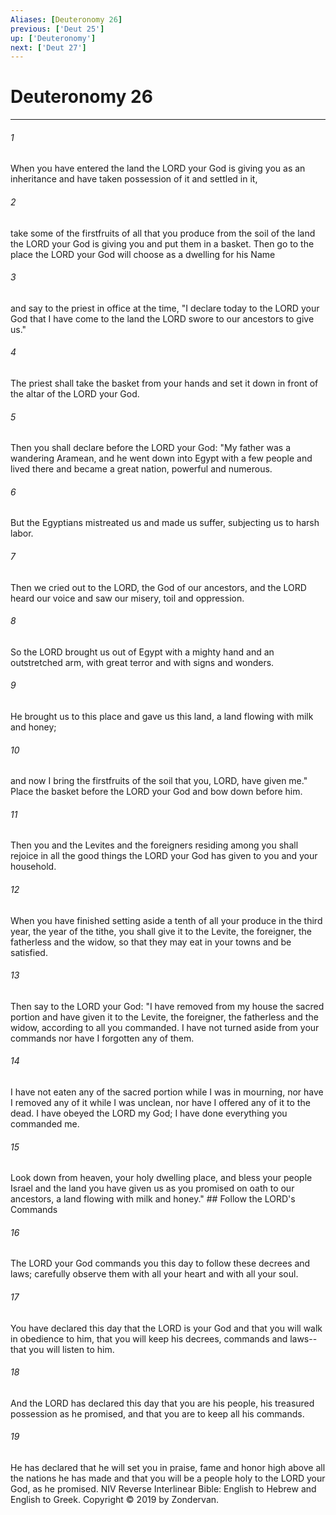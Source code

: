 ```yaml
---
Aliases: [Deuteronomy 26]
previous: ['Deut 25']
up: ['Deuteronomy']
next: ['Deut 27']
---
```

# Deuteronomy 26

***


###### 1 
When you have entered the land the LORD your God is giving you as an inheritance and have taken possession of it and settled in it, 

###### 2 
take some of the firstfruits of all that you produce from the soil of the land the LORD your God is giving you and put them in a basket. Then go to the place the LORD your God will choose as a dwelling for his Name 

###### 3 
and say to the priest in office at the time, "I declare today to the LORD your God that I have come to the land the LORD swore to our ancestors to give us." 

###### 4 
The priest shall take the basket from your hands and set it down in front of the altar of the LORD your God. 

###### 5 
Then you shall declare before the LORD your God: "My father was a wandering Aramean, and he went down into Egypt with a few people and lived there and became a great nation, powerful and numerous. 

###### 6 
But the Egyptians mistreated us and made us suffer, subjecting us to harsh labor. 

###### 7 
Then we cried out to the LORD, the God of our ancestors, and the LORD heard our voice and saw our misery, toil and oppression. 

###### 8 
So the LORD brought us out of Egypt with a mighty hand and an outstretched arm, with great terror and with signs and wonders. 

###### 9 
He brought us to this place and gave us this land, a land flowing with milk and honey; 

###### 10 
and now I bring the firstfruits of the soil that you, LORD, have given me." Place the basket before the LORD your God and bow down before him. 

###### 11 
Then you and the Levites and the foreigners residing among you shall rejoice in all the good things the LORD your God has given to you and your household. 

###### 12 
When you have finished setting aside a tenth of all your produce in the third year, the year of the tithe, you shall give it to the Levite, the foreigner, the fatherless and the widow, so that they may eat in your towns and be satisfied. 

###### 13 
Then say to the LORD your God: "I have removed from my house the sacred portion and have given it to the Levite, the foreigner, the fatherless and the widow, according to all you commanded. I have not turned aside from your commands nor have I forgotten any of them. 

###### 14 
I have not eaten any of the sacred portion while I was in mourning, nor have I removed any of it while I was unclean, nor have I offered any of it to the dead. I have obeyed the LORD my God; I have done everything you commanded me. 

###### 15 
Look down from heaven, your holy dwelling place, and bless your people Israel and the land you have given us as you promised on oath to our ancestors, a land flowing with milk and honey." ## Follow the LORD's Commands 

###### 16 
The LORD your God commands you this day to follow these decrees and laws; carefully observe them with all your heart and with all your soul. 

###### 17 
You have declared this day that the LORD is your God and that you will walk in obedience to him, that you will keep his decrees, commands and laws--that you will listen to him. 

###### 18 
And the LORD has declared this day that you are his people, his treasured possession as he promised, and that you are to keep all his commands. 

###### 19 
He has declared that he will set you in praise, fame and honor high above all the nations he has made and that you will be a people holy to the LORD your God, as he promised. NIV Reverse Interlinear Bible: English to Hebrew and English to Greek. Copyright © 2019 by Zondervan.
